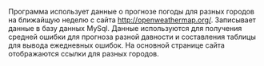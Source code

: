 Программа использует данные о прогнозе погоды для разных городов на ближайщую неделю с сайта http://openweathermap.org/.
Записывает данные в базу данных MySql.
Данные используются для получения средней ошибки для прогноза разной давности и составления таблицы для вывода ежедневных ошибок.
На основной странице сайта отображаются ссылки для разных городов.
